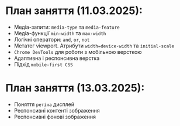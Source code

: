 # План заняття (11.03.2025):

- Медіа-запити: `media-type` та `media-feature`
- Медіа-функції `min-width` та `max-width`
- Логічні оператори: `and`, `or`, `not`
- Метатег viewport. Атрибути `width=device-width` та `initial-scale`
- `Chrome DevTools` для роботи з мобільною версткою
- Адаптивна і респонсивна верстка
- Підхід `mobile-first CSS`

# План заняття (13.03.2025):

- Поняття `ретіна` дисплей
- Респонсивні контенті зображення
- Респонсивні фонові зображення

